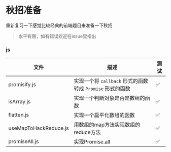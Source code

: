 # 秋招准备

重新复习一下感觉比较经典的前端题目来准备一下秋招

> 水平有限，如有错误欢迎在issue里指出

### js

| 文件                  | 描述                                                      | 测试 |
| --------------------- | --------------------------------------------------------- | ---- |
| promisify.js          | 实现一个将 `callback` 形式的函数转成 `Promise` 形式的函数 | ✅    |
| isArray.js            | 实现一个判断对象是否是数组的函数                          | ✅    |
| flatten.js            | 实现一个扁平化数组的函数                                  | ✅    |
| useMapToHackReduce.js | 用数组的map方法实现数组的reduce方法                       | ✅    |
| promiseAll.js         | 实现Promise.all                                           | ✅    |
